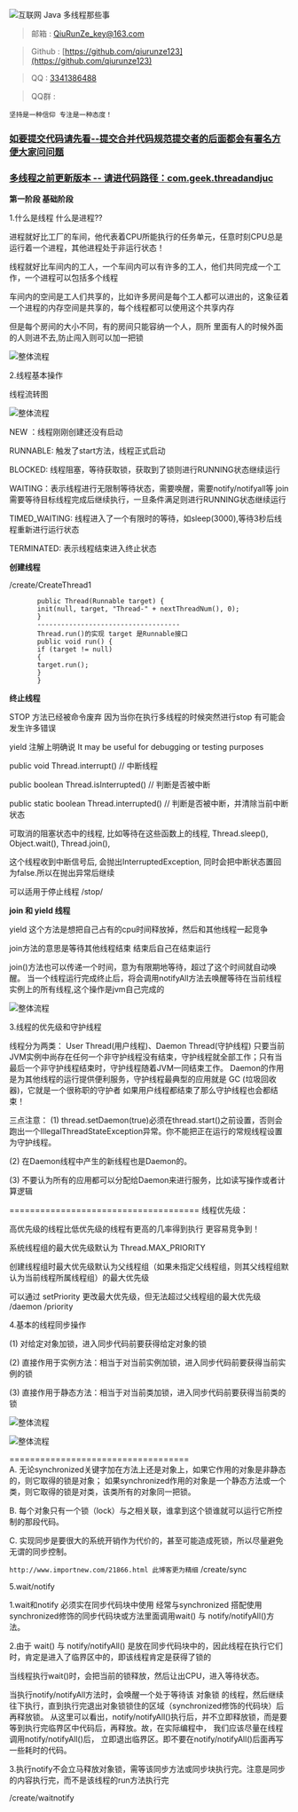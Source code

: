 ![互联网 Java 多线程那些事](https://raw.githubusercontent.com/qiurunze123/imageall/master/thread100.png)

> 邮箱 : [QiuRunZe_key@163.com](QiuRunZe_key@163.com)

> Github : [https://github.com/qiurunze123](https://github.com/qiurunze123)

> QQ : [3341386488](3341386488)

> QQ群 :

    坚持是一种信仰 专注是一种态度！
    
###  [如要提交代码请先看--提交合并代码规范提交者的后面都会有署名方便大家问问题](/docs/code-criterion.md)
###  [多线程之前更新版本 -- 请进代码路径：com.geek.threadandjuc](/docs/thread-base-1.md)


**第一阶段 基础阶段**

1.什么是线程 什么是进程?? 

进程就好比工厂的车间，他代表着CPU所能执行的任务单元，任意时刻CPU总是运行着一个进程，其他进程处于非运行状态！

线程就好比车间内的工人，一个车间内可以有许多的工人，他们共同完成一个工作，一个进程可以包括多个线程

车间内的空间是工人们共享的，比如许多房间是每个工人都可以进出的，这象征着一个进程的内存空间是共享的，每个线程都可以使用这个共享内存

但是每个房间的大小不同，有的房间只能容纳一个人，厕所 里面有人的时候外面的人则进不去,防止闯入则可以加一把锁

![整体流程](https://raw.githubusercontent.com/qiurunze123/imageall/master/threadnew1.png)


2.线程基本操作 

线程流转图

  ![整体流程](https://raw.githubusercontent.com/qiurunze123/imageall/master/threadnew2.png)

 NEW ：线程刚刚创建还没有启动
 
 RUNNABLE: 触发了start方法，线程正式启动
 
 BLOCKED: 线程阻塞，等待获取锁，获取到了锁则进行RUNNING状态继续运行
 
 WAITING：表示线程进行无限制等待状态，需要唤醒，需要notify/notifyall等 join需要等待目标线程完成后继续执行，一旦条件满足则进行RUNNING状态继续运行
 
 TIMED_WAITING: 线程进入了一个有限时的等待，如sleep(3000),等待3秒后线程重新进行运行状态
 
 TERMINATED: 表示线程结束进入终止状态
 
**创建线程**

 /create/CreateThread1
 
           public Thread(Runnable target) {
           init(null, target, "Thread-" + nextThreadNum(), 0);
           }
           ------------------------------------
           Thread.run()的实现 target 是Runnable接口
           public void run() { 
           if (target != null) 
           { 
           target.run(); 
           } 
           }
           
 **终止线程**
 
  STOP 方法已经被命令废弃 因为当你在执行多线程的时候突然进行stop 有可能会发生许多错误
  
  yield 注解上明确说 It may be useful for debugging or testing purposes 
  
  public void Thread.interrupt() // 中断线程 
  
  public boolean Thread.isInterrupted()  // 判断是否被中断 
  
  public static boolean Thread.interrupted() // 判断是否被中断，并清除当前中断状态
  
  可取消的阻塞状态中的线程, 比如等待在这些函数上的线程, Thread.sleep(), Object.wait(), Thread.join(),
   
  这个线程收到中断信号后, 会抛出InterruptedException, 同时会把中断状态置回为false.所以在抛出异常后继续
  
  可以适用于停止线程 /stop/
  
  **join 和 yield 线程**
  
  yield 这个方法是想把自己占有的cpu时间释放掉，然后和其他线程一起竞争
  
  join方法的意思是等待其他线程结束 结束后自己在结束运行
  
  join()方法也可以传递一个时间，意为有限期地等待，超过了这个时间就自动唤醒。 当一个线程运行完成终止后，将会调用notifyAll方法去唤醒等待在当前线程实例上的所有线程,这个操作是jvm自己完成的

  ![整体流程](https://raw.githubusercontent.com/qiurunze123/imageall/master/threadnew3.png)

3.线程的优先级和守护线程

 线程分为两类： User Thread(用户线程)、Daemon Thread(守护线程) 只要当前JVM实例中尚存在任何一个非守护线程没有结束，守护线程就全部工作；只有当最后一个非守护线程结束时，守护线程随着JVM一同结束工作。
 Daemon的作用是为其他线程的运行提供便利服务，守护线程最典型的应用就是 GC (垃圾回收器)，它就是一个很称职的守护者
 如果用户线程都结束了那么守护线程也会都结束！
 
 三点注意：
 (1) thread.setDaemon(true)必须在thread.start()之前设置，否则会跑出一个IllegalThreadStateException异常。你不能把正在运行的常规线程设置为守护线程。
 
 (2) 在Daemon线程中产生的新线程也是Daemon的。 
 
 (3) 不要认为所有的应用都可以分配给Daemon来进行服务，比如读写操作或者计算逻辑
 
 =====================================
 线程优先级：
 
 高优先级的线程比低优先级的线程有更高的几率得到执行 更容易竞争到！
 
 系统线程组的最大优先级默认为 Thread.MAX_PRIORITY
 
 创建线程组时最大优先级默认为父线程组（如果未指定父线程组，则其父线程组默认为当前线程所属线程组）的最大优先级
 
 可以通过 setPriority 更改最大优先级，但无法超过父线程组的最大优先级
 /daemon   /priority
 
 4.基本的线程同步操作
 
  (1) 对给定对象加锁，进入同步代码前要获得给定对象的锁
  
  (2) 直接作用于实例方法：相当于对当前实例加锁，进入同步代码前要获得当前实例的锁
  
  (3) 直接作用于静态方法：相当于对当前类加锁，进入同步代码前要获得当前类的锁
  
  ![整体流程](https://raw.githubusercontent.com/qiurunze123/imageall/master/threadnew4.png)

  ![整体流程](https://raw.githubusercontent.com/qiurunze123/imageall/master/threadnew6.png)
  
===================================  
  A. 无论synchronized关键字加在方法上还是对象上，如果它作用的对象是非静态的，则它取得的锁是对象；
  如果synchronized作用的对象是一个静态方法或一个类，则它取得的锁是对类，该类所有的对象同一把锁。
  
  B. 每个对象只有一个锁（lock）与之相关联，谁拿到这个锁谁就可以运行它所控制的那段代码。
  
  C. 实现同步是要很大的系统开销作为代价的，甚至可能造成死锁，所以尽量避免无谓的同步控制。
 
  `http://www.importnew.com/21866.html 此博客更为精细`  /create/sync
  
  5.wait/notify
  
  1.wait和notify 必须实在同步代码块中使用 经常与synchronized 搭配使用 synchronized修饰的同步代码块或方法里面调用wait() 与  notify/notifyAll()方法。
  
  2.由于 wait() 与  notify/notifyAll() 是放在同步代码块中的，因此线程在执行它们时，肯定是进入了临界区中的，即该线程肯定是获得了锁的
  
  当线程执行wait()时，会把当前的锁释放，然后让出CPU，进入等待状态。
  
  当执行notify/notifyAll方法时，会唤醒一个处于等待该 对象锁 的线程，然后继续往下执行，直到执行完退出对象锁锁住的区域（synchronized修饰的代码块）后再释放锁。
  从这里可以看出，notify/notifyAll()执行后，并不立即释放锁，而是要等到执行完临界区中代码后，再释放。故，在实际编程中，
  我们应该尽量在线程调用notify/notifyAll()后，
  立即退出临界区。即不要在notify/notifyAll()后面再写一些耗时的代码。
  
  3.执行notify不会立马释放对象锁，需等该同步方法或同步块执行完。注意是同步的内容执行完，而不是该线程的run方法执行完
  
  /create/waitnotify